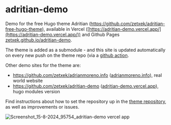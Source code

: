 # adritian-demo

Demo for the free Hugo theme Adritian (https://github.com/zetxek/adritian-free-hugo-theme), available in Vercel ([https://adritian-demo.vercel.app/](https://adritian-demo.vercel.app/)) and Github Pages [zetxek.github.io/adritian-demo](https://zetxek.github.io/adritian-demo/).

The theme is added as a submodule - and this site is updated automatically on every new push on the theme repo (via a [github action](https://github.com/zetxek/adritian-free-hugo-theme/actions/workflows/update-demo.yml).

Other demo sites for the theme are:

- https://github.com/zetxek/adrianmoreno.info ([adrianmoreno.info](https://www.adrianmoreno.info)), real world website
- https://github.com/zetxek/adritian-demo ([adritian-demo.vercel.app](adritian-demo.vercel.app)), hugo modules version

Find instructions about how to set the repository up in the [theme repository](https://github.com/zetxek/adritian-free-hugo-theme), as well as improvements or issues.

![Screenshot_15-8-2024_95754_adritian-demo vercel app](https://github.com/user-attachments/assets/bdbe5a11-3283-49fd-90ab-a823fe9f1c59)

